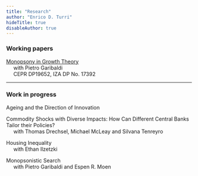 ```yaml
---
title: "Research"
author: "Enrico D. Turri"
hideTitle: true
disableAuthor: true
---
```


### Working papers

[Monopsony in Growth Theory](/papers/Monopsony_Growth_Theory.pdf)  
&nbsp;&nbsp;&nbsp;&nbsp;    with Pietro Garibaldi  
&nbsp;&nbsp;&nbsp;&nbsp;    CEPR DP19652, IZA DP No. 17392

---

### Work in progress

Ageing and the Direction of Innovation  


Commodity Shocks with Diverse Impacts: How Can Different Central Banks Tailor their Policies?  
&nbsp;&nbsp;&nbsp;&nbsp;    with Thomas Drechsel, Michael McLeay and Silvana Tenreyro


Housing Inequality  
&nbsp;&nbsp;&nbsp;&nbsp;    with Ethan Ilzetzki


Monopsonistic Search  
&nbsp;&nbsp;&nbsp;&nbsp;    with Pietro Garibaldi and Espen R. Moen


